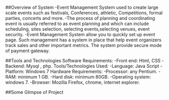 ##Overview of System
-Event Management System used to create large scale events such as festivals, Conferences, athletic, Competitions, formal parties, concerts and more.
-The process of planning and coordinating event is usually referred to as event planning and which can include scheduling, sites selection, selecting events,selecting venues, event security.
-Event Management System allow you to quickly set up event page. Such management has a system in place that help event organizers track sales and other important metrics. The system provide secure mode of payment gateway. 

##Tools and Technologies
Software Requirements: 
  -Front end: Html, CSS 
  -Backend: Mysql , php. 
Tools/Technologies Used: 
  -Language: Java Script 
  -Platform: Windows 7 
Hardware Requirements: 
  -Processor: any Pentium. 
  -RAM: minimum 1 GB. 
  -Hard disk: minimum 80GB. 
  -Operating system: windows 7. 
  -Browser: Mozilla Firefox, chrome, internet explorer. 

##Some Glimpse of Project


